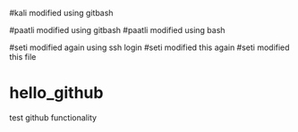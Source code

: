 #kali modified using gitbash

#paatli modified using gitbash
#paatli modified using bash

#seti modified again using ssh login
#seti modified this again
#seti modified this file

# hello_github
test github functionality
